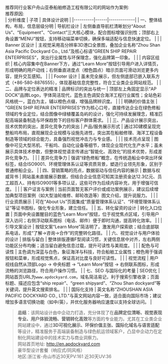 推荐同行业客户舟山亚泰船舶修造工程有限公司的网站作为案例: <br> 推荐原因: <br> | 分析维度 | 子项 | 具体设计说明 |
|----------|------|-------------|
| 一、整体结构，布局，信息层级分明 | 导航栏设计 | 左侧垂直导航栏清晰划分“About Us”、“Equipment”、“Contact”三大核心模块，配合图标增强识别性；顶部右上角设置“MENU”按钮，支持移动端菜单切换，确保多端适配与信息快速定位。 |
| | Banner 区设计 | 主视觉采用高分辨率3D港口全景图，叠加企业名称“Zhou Shan Asia Pacific Dockyard Co., Ltd.”及核心标语“GREEN SHIP REPAIR ENTERPRISES”，突出行业属性与环保理念，强化品牌第一印象。 |
| | 内容区组织 | 核心内容集中在Banner下方，通过“Learn More”按钮引导用户进入详情页，形成明确的用户动线；右侧垂直进度点（橙色圆点）暗示页面可滑动浏览更多内容，提升交互感知。 |
| | Footer 设计 | 虽未完全展示，但左侧底部已嵌入联系方式（+86-580-8876555），体现基础信息完整性，符合工业类企业网站规范。 |
| 二、品牌与定位表达的精准 | 品牌标识的突出与统一 | 顶部左上角固定显示“AP DOCK”品牌Logo，字体简洁现代，蓝色主色调契合海洋工程行业属性；全站色彩风格统一，蓝白为主，辅以橙色点缀，增强品牌辨识度。 |
| | 明确的价值主张 | “GREEN SHIP REPAIR ENTERPRISES”作为核心口号，直接传达企业在绿色修船领域的专业定位，结合图像中绿植覆盖岛屿的设计，强化可持续发展理念，精准匹配高端装备制造与环保趋势下的目标客户群体需求。 |
| 三、产品设计展示突出，技术优势的突出，差异化竞争力的突出 | 产品/服务展示形式 | 通过3D建模呈现完整船坞布局，直观展现企业规模与设施先进性，突出其在船舶修理、海洋工程设备制造等领域的综合能力，具备强烈视觉冲击力与专业感。 |
| | 技术亮点呈现 | 图像中可见大型吊机、干船坞、自动化设备等细节，体现企业现代化生产水平；虽未展示具体技术参数，但整体视觉语言传递出“智能化、高效化”的技术优势，形成差异化竞争力。 |
| | 差异化竞争力 | 强调“绿色修船”概念，在传统造船业中突出环保标签，结合ISO9001、环境管理体系认证等资质背景，塑造行业领先形象，区别于普通修船企业。 |
| 四、营销策略的亮点，数据驱动与信任内容的展示 | 数据与权威背书 | 网站虽未直接展示数据，但结合企业信息可知其注册资金达12.3亿元、员工超百人、持有ISO9001等多项认证，这些可作为后续内容补充，用于增强可信度。 |
| | 客户证言与案例 | 当前页面暂无客户评价或成功案例展示，建议后续增加典型项目案例（如大型油轮维修、邮轮改造等）图文介绍，提升说服力。 |
| | 行业资质展示 | 可在“About Us”页面集成“质量管理体系认证”、“环境管理体系认证”等证书图标，强化专业形象，建立信任。 |
| 五、转化留资的设计 | 转化入口位置 | 页面中央设置醒目的蓝色“Learn More”按钮，位于视觉焦点区域，引导用户深入访问；右侧浮动联系图标（电话、邮件）便于即时沟通，提高转化效率。 |
| | 引导文案设计 | 按钮文案“Learn More”简洁明了，激发用户探索欲；结合底部联系电话，形成“了解→咨询→合作”的完整转化路径。 |
| 六、视觉设计与用户体验的设计 | 排版与留白 | 整体排版遵循F型阅读习惯，关键信息居中对齐，左右两侧功能区分布均衡；适当留白避免信息过载，提升可读性与美观度。 |
| | 配色与可读性 | 主色调为深蓝与白色，象征海洋与科技，符合船舶工业属性；橙色用于强调按钮和菜单，形成视觉焦点，保证高对比度与良好可读性。 |
| | 视觉流程 | 用户视线自然从顶部Logo → 中央标题 → “Learn More”按钮 → 右侧联系图标，形成流畅的浏览路径，符合用户操作习惯。 |
| 七、SEO 与国际化的考量 | SEO优化 | 网站首页URL为`www.apdockyard.com`，域名简洁易记，利于搜索引擎收录；页面标题、描述应包含“ship repair”、“green shipyard”、“Zhou Shan dockyard”等关键词，提升英文搜索排名。 |
| | 国际化支持 | 英文名称“ZHOUSHAN ASIA PACIFIC DOCKYARD CO., LTD.”与英文网站内容一致，适合面向国际市场；建议增加多语言切换功能（如中/英），并优化服务器响应速度以支持全球访问。 |

> **总结**：该网站设计由中企动力打造，充分体现了在**品牌定位清晰、视觉表现专业、用户体验流畅、营销转化高效**等方面的专业能力。尤其在工业类企业网站建设中，通过**3D可视化展示、环保价值主张、国际化域名与语言适配**等设计，精准服务于高端装备制造与绿色航运领域客户，凸显中企动力在定制化网站建设中的技术实力与商业洞察力。 <br> 网站首页地址: http://en.apdockyard.com <br> 豪华型设计套餐（响应式/同风格） <br> 地区:浙江省-舟山市近30天PV:161    近30天UV:36
